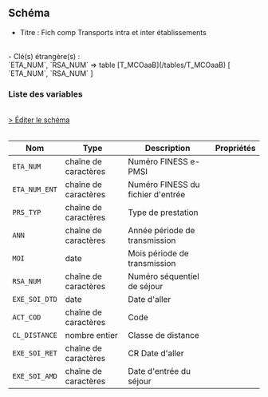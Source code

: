 ## Schéma

- Titre : Fich comp Transports intra et inter établissements
<br />
- Clé(s) étrangère(s) : <br />
`ETA_NUM`, `RSA_NUM` => table [T_MCOaaB](/tables/T_MCOaaB) [ `ETA_NUM`, `RSA_NUM` ]<br />

### Liste des variables
<br />
<div>
    <a href="https://gitlab.com/healthdatahub/schema-snds/edit/master/schemas/PMSI%20MCO/T_MCOaaTRPT.json"  
    arget="_blank" rel="noopener noreferrer">> Éditer le schéma</a>
    <OutboundLink />
</div>
<br />

Nom|Type|Description|Propriétés
-|-|-|-
`ETA_NUM`|chaîne de caractères|Numéro FINESS e-PMSI||
`ETA_NUM_ENT`|chaîne de caractères|Numéro FINESS du fichier d&#x27;entrée||
`PRS_TYP`|chaîne de caractères|Type de prestation||
`ANN`|chaîne de caractères|Année période de transmission||
`MOI`|date|Mois période de transmission||
`RSA_NUM`|chaîne de caractères|Numéro séquentiel de séjour||
`EXE_SOI_DTD`|date|Date d&#x27;aller||
`ACT_COD`|chaîne de caractères|Code||
`CL_DISTANCE`|nombre entier|Classe de distance||
`EXE_SOI_RET`|chaîne de caractères|CR Date d&#x27;aller||
`EXE_SOI_AMD`|chaîne de caractères|Date d&#x27;entrée du séjour||

